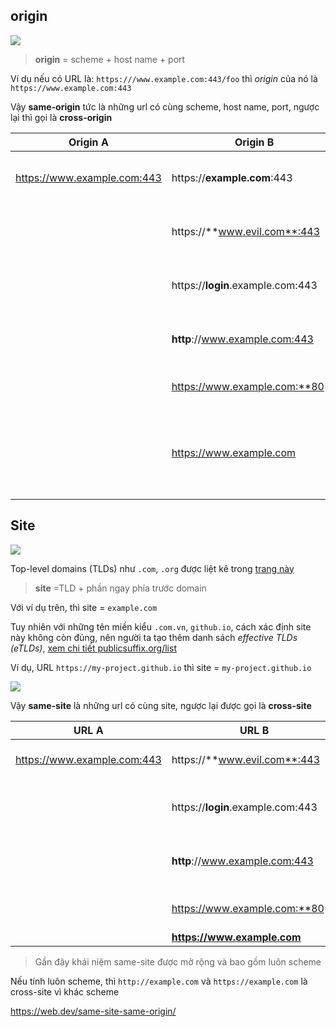 ## origin

![](https://web-dev.imgix.net/image/admin/PX5HrIMPlgcbzYac3FHV.png?auto=format&w=845)

> **origin** = scheme + host name + port

Ví dụ nếu có URL là: `https:///www.example.com:443/foo` thì *origin* của nó là `https://www.example.com:443`

Vậy **same-origin** tức là những url có cùng scheme, host name, port, ngược lại thì gọi là **cross-origin**

| Origin A                    | Origin B                          |                                                              |
| --------------------------- | --------------------------------- | ------------------------------------------------------------ |
| https://www.example.com:443 | https://**example.com**:443       | cross-origin: khác subdomain                                 |
|                             | https://**www.evil.com**:443      | cross-origin: khác domain                                    |
|                             | https://**login**.example.com:443 | cross-origin: khác subdomain                                 |
|                             | **http**://www.example.com:443    | cross-origin: khác scheme                                    |
|                             | https://www.example.com:**80**    | cross-origin: khác port                                      |
|                             | https://www.example.com           | same-origin:  ngầm hiểu cùng port 443 (port mặc định của web) |

## Site

![](https://web-dev.imgix.net/image/admin/oSRJzCJIr4OjGzUhcNDP.png?auto=format&w=845)

Top-level domains (TLDs) như `.com`, `.org` được liệt kê trong [trang này](https://www.iana.org/domains/root/db)

> **site** =TLD + phần ngay phía trước domain

Với ví dụ trên, thì site = `example.com`

Tuy nhiên với những tên miền kiểu `.com.vn`, `github.io`, cách xác định site này không còn đúng, nên người ta tạo thêm danh sách *effective TLDs (eTLDs)*, [xem chi tiết publicsuffix.org/list](https://publicsuffix.org/list/)

Ví dụ, URL `https://my-project.github.io` thì site = `my-project.github.io`

![](https://web-dev.imgix.net/image/admin/qmr35hpnIvpouOe9591g.png?auto=format&w=845)

Vậy **same-site** là những url có cùng site, ngược lại được gọi là **cross-site**

| URL A                       | URL B                             |                                     |
| --------------------------- | --------------------------------- | ----------------------------------- |
| https://www.example.com:443 | https://**www.evil.com**:443      | cross-site: khác domain             |
|                             | https://**login**.example.com:443 | same-site: khác subdomain không sao |
|                             | **http**://www.example.com:443    | same-site: khác scheme không sao    |
|                             | https://www.example.com:**80**    | same-site: khác port không sao      |
|                             | **https://www.example.com**       | same-site                           |

> Gần đây khái niệm same-site được mở rộng và bao gồm luôn scheme

Nếu tính luôn scheme, thì `http://example.com` và `https://example.com` là cross-site vì khác scheme

https://web.dev/same-site-same-origin/